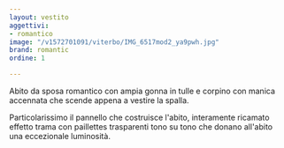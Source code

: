 ```yaml
---
layout: vestito
aggettivi:
- romantico
image: "/v1572701091/viterbo/IMG_6517mod2_ya9pwh.jpg"
brand: romantic
ordine: 1

---
```

Abito da sposa romantico con ampia gonna in tulle e corpino con  manica accennata che scende appena a vestire la spalla.

Particolarissimo il pannello che costruisce l'abito, interamente ricamato effetto trama con paillettes trasparenti tono su tono che donano all'abito una eccezionale luminosità.